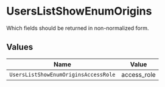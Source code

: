 # UsersListShowEnumOrigins

Which fields should be returned in non-normalized form.


## Values

| Name                                 | Value                                |
| ------------------------------------ | ------------------------------------ |
| `UsersListShowEnumOriginsAccessRole` | access_role                          |
